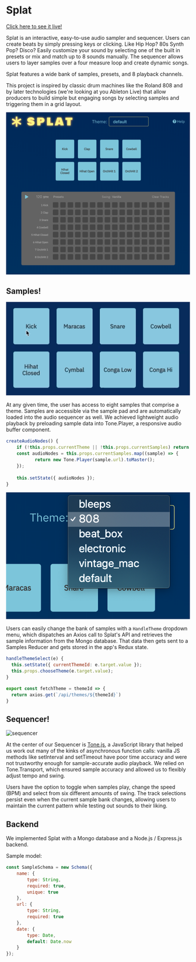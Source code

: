# Splat

[Click here to see it live!](https://splat-music.herokuapp.com)

Splat is an interactive, easy-to-use audio sampler and sequencer. Users can create beats by simply pressing keys or clicking. Like Hip Hop? 80s Synth Pop? Disco? Easily customize your sound by selecting one of the built in presets or mix and match up to 8 sounds manually. The sequencer allows users to layer samples over a four measure loop and create dynamic songs.

Splat features a wide bank of samples, presets, and 8 playback channels.

This project is inspired by classic drum machines like the Roland 808 and by later technologies (we're looking at you Ableton Live) that allow producers to build simple but engaging songs by selecting samples and triggering them in a grid layout.

![main view](readme_media/main_new.png)

## Samples!

![sample pad](https://raw.githubusercontent.com/debevoise/Splat/master/readme_media/sampler.gif)

At any given time, the user has access to eight samples that comprise a theme. Samples are accessible via the sample pad and are automatically loaded into the audio sequencer as well. We achieved lightweight audio playback by preloading sample data into Tone.Player, a responsive audio buffer component.

```js
createAudioNodes() {
	if (!this.props.currentTheme || !this.props.currentSamples) return null;
	const audioNodes = this.props.currentSamples.map((sample) => {
           return new Tone.Player(sample.url).toMaster();
	});

	this.setState({ audioNodes });
}
```

![dropdown](readme_media/theme_picker_new.png)

Users can easily change the bank of samples with a `HandleTheme` dropdown menu, which dispatches an Axios call to Splat's API and retrieves the sample information from the Mongo database. That data then gets sent to a Samples Reducer and gets stored in the app's Redux state.  

```js
handleThemeSelect(e) {
  this.setState({ currentThemeId: e.target.value });
  this.props.chooseTheme(e.target.value);
}
```

```js
export const fetchTheme = themeId => {
  return axios.get(`/api/themes/${themeId}`)
}
```

## Sequencer!

![sequencer](readme_media/sequencer_new.gif)

At the center of our Sequencer is [Tone.js](https://tonejs.github.io/), a JavaScript library that helped us work out many of the kinks of asynchronous function calls: vanilla JS methods like setInterval and setTimeout have poor time accuracy and were not trustworthy enough for sample-accurate audio playback. We relied on Tone.Transport, which ensured sample accuracy and allowed us to flexibly adjust tempo and swing. 

Users have the option to toggle when samples play, change the speed (BPM) and select from six different amounts of swing. The track selections persist even when the current sample bank changes, allowing users to maintain the current pattern while testing out sounds to their liking. 



## Backend

We implemented Splat with a Mongo database and a Node.js / Express.js backend. 

Sample model:

```js
const SampleSchema = new Schema({
    name: {
        type: String,
        required: true,
        unique: true
    },
    url: {
        type: String,
        required: true
    },
    date: {
        type: Date,
        default: Date.now
    }
});
```

